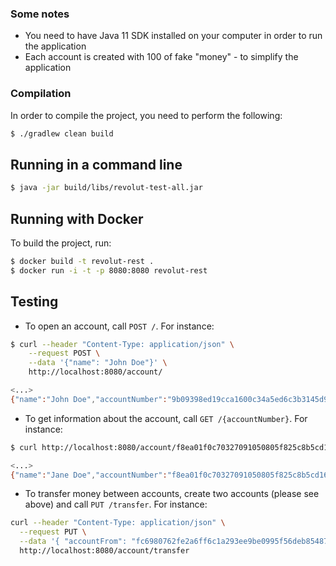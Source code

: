 ### Some notes

- You need to have Java 11 SDK installed on your computer in order to run the application
- Each account is created with 100 of fake "money" - to simplify the application

### Compilation

In order to compile the project, you need to perform the following:

```bash
$ ./gradlew clean build
```

## Running in a command line

```bash
$ java -jar build/libs/revolut-test-all.jar
```

## Running with Docker

To build the project, run:

```bash
$ docker build -t revolut-rest .
$ docker run -i -t -p 8080:8080 revolut-rest
```

## Testing

- To open an account, call `POST /`. For instance:

```bash
$ curl --header "Content-Type: application/json" \
    --request POST \
    --data '{"name": "John Doe"}' \
    http://localhost:8080/account/

<...>
{"name":"John Doe","accountNumber":"9b09398ed19cca1600c34a5ed6c3b3145d9f11707738d25a5ef962f0c2a06e8d","balance":100.0}
```

- To get information about the account, call `GET /{accountNumber}`. For instance:

```bash
$ curl http://localhost:8080/account/f8ea01f0c70327091050805f825c8b5cd168d7d8376c58f05d68b87ad40854c2

<...>
{"name":"Jane Doe","accountNumber":"f8ea01f0c70327091050805f825c8b5cd168d7d8376c58f05d68b87ad40854c2","balance":100.0}
```

- To transfer money between accounts, create two accounts (please see above) and call `PUT /transfer`. For instance:
```bash
curl --header "Content-Type: application/json" \
  --request PUT \
  --data '{ "accountFrom": "fc6980762fe2a6ff6c1a293ee9be0995f56deb854874e65918bbb6ae6cbd316f", "accountTo": "e0d9584fd495f3e82ad97fe0a6a73d087a578e21edabfb89cb598268d6992a66", "amount": "50" }' \
  http://localhost:8080/account/transfer
```